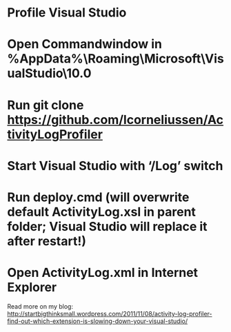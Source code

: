 # Profile Visual Studio

 # Open Commandwindow in %AppData%\Roaming\Microsoft\VisualStudio\10.0
 # Run git clone https://github.com/lcorneliussen/ActivityLogProfiler
 # Start Visual Studio with ‘/Log’ switch
 # Run deploy.cmd (will overwrite default ActivityLog.xsl in parent folder; Visual Studio will replace it after restart!)
 # Open ActivityLog.xml in Internet Explorer

Read more on my blog: http://startbigthinksmall.wordpress.com/2011/11/08/activity-log-profiler-find-out-which-extension-is-slowing-down-your-visual-studio/